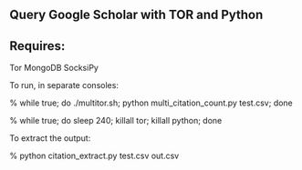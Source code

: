 Query Google Scholar with TOR and Python
----------------------------------------

Requires: 
---------

Tor
MongoDB
SocksiPy

To run, in separate consoles:

% while true; do ./multitor.sh; python multi_citation_count.py test.csv; done

% while true; do sleep 240; killall tor; killall python; done

To extract the output:

% python citation_extract.py test.csv out.csv
